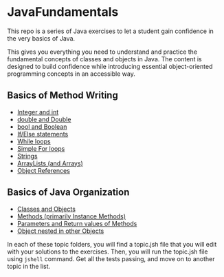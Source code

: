 # JavaFundamentals

This repo is a series of Java exercises to let a student gain confidence in the very basics of Java.

This gives you everything you need to understand and practice the fundamental concepts of classes and objects in Java. 
The content is designed to build confidence while introducing essential object-oriented programming concepts in an accessible way.


## Basics of Method Writing

- [Integer and int](method-writing/integer-and-int)
- [double and Double](method-writing/double-and-double)
- [bool and Boolean](method-writing/bool-and-boolean)
- [If/Else statements](method-writing/if-statements)
- [While loops](method-writing/while-loops)
- [Simple For loops](method-writing/for-loops)
- [Strings](method-writing/strings)
- [ArrayLists (and Arrays)](method-writing/arraylists)
- [Object References](method-writing/object-references)

## Basics of Java Organization

- [Classes and Objects](java-org/classes-and-objects)
- [Methods (primarily Instance Methods)](java-org/instance-methods)
- [Parameters and Return values of Methods](java-org/parameters-and-return-values)
- [Object nested in other Objects](java-org/nested-objects)

In each of these topic folders, you will find a topic.jsh file that you will edit with your solutions to the exercises.
Then, you will run the topic.jsh file using `jshell` command. 
Get all the tests passing, and move on to another topic in the list.

